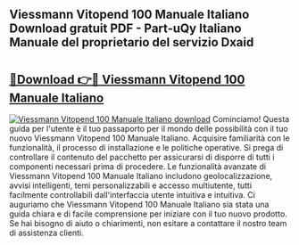 ## Viessmann Vitopend 100 Manuale Italiano Download gratuit PDF - Part-uQy Italiano Manuale del proprietario del servizio Dxaid

# <h2><a href="http://dfa9qcb.blite.top/?on=Viessmann+Vitopend+100+Manuale+Italiano">🔗Download 👉🔴 Viessmann Vitopend 100 Manuale Italiano</a></h2>

[![Viessmann Vitopend 100 Manuale Italiano download](https://i.imgur.com/lujVjoI.png)](http://dfa9qcb.blite.top/?on=Viessmann+Vitopend+100+Manuale+Italiano)
Cominciamo! Questa guida per l'utente è il tuo passaporto per il mondo delle possibilità con il tuo nuovo Viessmann Vitopend 100 Manuale Italiano. Acquisire familiarità con le funzionalità, il processo di installazione e le politiche operative. Si prega di controllare il contenuto del pacchetto per assicurarsi di disporre di tutti i componenti necessari prima di procedere. Le funzionalità avanzate di Viessmann Vitopend 100 Manuale Italiano includono geolocalizzazione, avvisi intelligenti, temi personalizzabili e accesso multiutente, tutti facilmente controllabili dall'interfaccia utente intuitiva e intuitiva. Ci auguriamo che Viessmann Vitopend 100 Manuale Italiano sia stata una guida chiara e di facile comprensione per iniziare con il tuo nuovo prodotto. Se hai bisogno di aiuto o chiarimenti, non esitare a contattare il nostro team di assistenza clienti.
